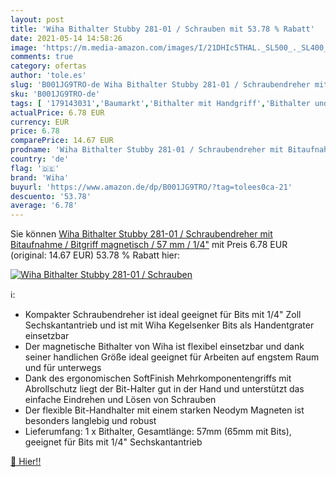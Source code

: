 ```yaml
---
layout: post
title: 'Wiha Bithalter Stubby 281-01 / Schrauben mit 53.78 % Rabatt'
date: 2021-05-14 14:58:26
image: 'https://m.media-amazon.com/images/I/21DHIc5THAL._SL500_._SL400_.jpg'
comments: true
category: ofertas
author: 'tole.es'
slug: 'B001JG9TRO-de Wiha Bithalter Stubby 281-01 / Schraubendreher mit...'
sku: 'B001JG9TRO-de'
tags: [ '179143031','Baumarkt','Bithalter mit Handgriff','Bithalter und Verbindungsteile','Bits','Elektro- & Handwerkzeuge','Handwerkzeuge','Produkte','Schlitz-Schraubendreher','Schraubendreher','wiha', ]
actualPrice: 6.78 EUR
currency: EUR
price: 6.78
comparePrice: 14.67 EUR
prodname: 'Wiha Bithalter Stubby 281-01 / Schraubendreher mit Bitaufnahme / Bitgriff magnetisch / 57 mm / 1/4"'
country: 'de'
flag: '🇩🇪'
brand: 'Wiha'
buyurl: 'https://www.amazon.de/dp/B001JG9TRO/?tag=tolees0ca-21'
descuento: '53.78'
average: '6.78'
---
```


Sie können [Wiha Bithalter Stubby 281-01 / Schraubendreher mit Bitaufnahme / Bitgriff magnetisch / 57 mm / 1/4"](https://www.amazon.de/dp/B001JG9TRO/?tag=tolees0ca-21) mit Preis 6.78 EUR (original: 14.67 EUR) 53.78 % Rabatt hier:

[![Wiha Bithalter Stubby 281-01 / Schrauben](https://m.media-amazon.com/images/I/21DHIc5THAL._SL500_._SL400_.jpg)](https://www.amazon.de/dp/B001JG9TRO/?tag=tolees0ca-21)

ℹ️:

- Kompakter Schraubendreher ist ideal geeignet für Bits mit 1/4" Zoll Sechskantantrieb und ist mit Wiha Kegelsenker Bits als Handentgrater einsetzbar
- Der magnetische Bithalter von Wiha ist flexibel einsetzbar und dank seiner handlichen Größe ideal geeignet für Arbeiten auf engstem Raum und für unterwegs
- Dank des ergonomischen SoftFinish Mehrkomponentengriffs mit Abrollschutz liegt der Bit-Halter gut in der Hand und unterstützt das einfache Eindrehen und Lösen von Schrauben
- Der flexible Bit-Handhalter mit einem starken Neodym Magneten ist besonders langlebig und robust
- Lieferumfang: 1 x Bithalter, Gesamtlänge: 57mm (65mm mit Bits), geeignet für Bits mit 1/4" Sechskantantrieb

[🛒 Hier!!](https://www.amazon.de/dp/B001JG9TRO/?tag=tolees0ca-21)
